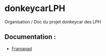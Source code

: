 # donkeycarLPH
Organisation / Doc du projet donkeycar des LPH

## Documentation :

- [Framapad](https://annuel.framapad.org/p/LPH-donkeycar)


